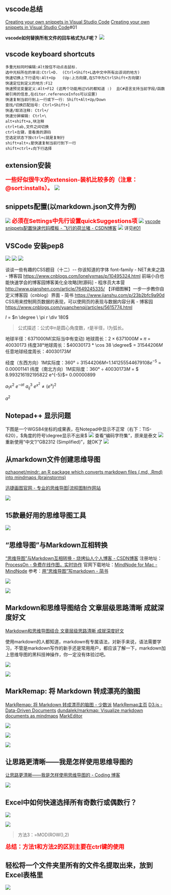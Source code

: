 ## vscode总结

[Creating your own snippets in Visual Studio Code](https://code.visualstudio.com/docs/editor/userdefinedsnippets)
[Creating your own snippets in Visual Studio Code](https://code.visualstudio.com/docs/editor/userdefinedsnippets#_variables)<a id=1>#01</a>

**vscode如何替换所有文件的回车格式为LF呢？**
![](https://img2018.cnblogs.com/blog/1588269/201903/1588269-20190306102751106-2094259365.jpg)

## vscode keyboard shortcuts

```plain
多重光标同时编辑:Alt按住不动点击鼠标.
选中光标所在的单词:Ctrl+D.  (Ctrl+Shift+L选中文中所有出该词的地方)
快速切换上下行语句:Alt+Up   (Up:上方向键,在ST中为CtrlShift+方向键)
快速定位到定义的地方:F12
快速预览变量定义:Alt+F12 (这两个功能用过VS的都知道 :)  且C#语言支持当前字段/函数被引用的信息,在ditor.referenceInfos可以设置)
快速复制当前行到上一行或下一行: Shift+Alt+Up/Down
查找/切换匹配括号: Ctrl+Shift+]
快速/取消注释: Ctrl+/
快速分屏编辑: Ctrl+\
alt+shift+a,块注释
ctrl+tab,文件之间切换
ctrl+左键，查看类的源码
空选定状态下按ctrl+c就是复制行
shift+alt+↓是快速复制当前行到下一行
shift+ctrl+↓向下行选择
```

## extension安装

<font size="4" color=red><b>一些好似很牛X的extension-装机比较多的（注意：@sort:installs）。</b></font>
![](https://img2018.cnblogs.com/blog/1588269/201903/1588269-20190307160156591-1862028444.png)

## snippets配置(以markdown.json文件为例)

![](https://img2018.cnblogs.com/blog/1588269/201903/1588269-20190307163412075-31532592.png)
<font size="4" color=red><b>必须在Settings中先行设置quickSuggestions项</b></font>
![](https://img2018.cnblogs.com/blog/1588269/201903/1588269-20190307160141973-1609130360.png)
[vscode snippets配置快速代码模板 - 飞行的荷兰猪 - CSDN博客](https://blog.csdn.net/qq_31331027/article/details/84635553)
![](https://img2018.cnblogs.com/blog/1588269/201903/1588269-20190307164659653-76059906.png)
详见[#01](#1)

## VSCode 安装pep8

![](https://img2018.cnblogs.com/blog/1588269/201903/1588269-20190308180227800-1103525179.png)
![](https://img2018.cnblogs.com/blog/1588269/201903/1588269-20190308180232388-1094506352.png)
![](https://img2018.cnblogs.com/blog/1588269/201903/1588269-20190308180236691-1242380982.png)

谈谈一些有趣的CSS题目（十二）-- 你该知道的字体 font-family - NET未来之路 - 博客园  https://www.cnblogs.com/lonelyxmas/p/10495324.html
前端小白也能快速学会的博客园博客美化全攻略[附源码] - 程序员大本营  http://www.pianshen.com/article/7649245335/
【详细图解】一步一步教你自定义博客园（cnblog）界面 - 简书  https://www.jianshu.com/p/23b2bfc9a90d
CSS用来控制网页数据的表现，可以使网页的表现与数据内容分离 - 博客园  https://www.cnblogs.com/yuanchenqi/articles/5615774.html

$I$ = $n \degree \ \pi r \div 180$

> 公式描述：公式中n是圆心角度数，r是半径，I为弧长。

地球半径：6371000M(实际当中有变动)
地球周长：$2 \times 6371000M \times \pi$ = $40030173$
纬度38°地球周长：$40030173 * \cos 38 \degree$ = $31544206M$
任意地球经度周长：$40030173M$

经度（东西方向）1M实际度：$360° \div 31544206M$=$1.141255544679108 e^{-5}$ = $0.00001141$
纬度（南北方向）1M实际度：$360° \div 40030173M$ = $ 8.993216192195822 e^{-5}$= $0.00000899$

$a_{1}$$x^{2}$
$e^{-\alpha t}$
$a^{3}_{ij}$
$e^{x^2} \neq {(e^x)}^2$

$a^2$

## Notepad++ 显示问题

下图是一个WGS84坐标的成果表，在Notepad中显示不正常（右下：TIS-620），$角度的符号\degree显示不出来$
![](https://img2018.cnblogs.com/blog/1588269/201903/1588269-20190321162336309-910784807.png)
查看“编码字符集”，原来是泰文
![](https://img2018.cnblogs.com/blog/1588269/201903/1588269-20190321162530043-843092505.png)
重新使用“中文”/“GB2312 (Simplified)”，就OK了
![](https://img2018.cnblogs.com/blog/1588269/201903/1588269-20190321162825490-1070910098.png)

## 从markdown文件创建思维导图

[pzhaonet/mindr: an R package which converts markdown files (.md, .Rmd) into mindmaps (brainstorms)](https://github.com/pzhaonet/mindr)

[迅捷画图官网 - 专业的思维导图|流程图制作网站](http://www.liuchengtu.com/)

![](https://img2018.cnblogs.com/blog/1588269/201903/1588269-20190325174200564-1814723978.png)

## 15款最好用的思维导图工具

![](https://img2018.cnblogs.com/blog/1588269/201903/1588269-20190325175201594-555582369.png)

## “思维导图”与Markdown互相转换

[“思维导图”与Markdown互相转换 - 烧烤仙人个人博客 - CSDN博客](https://blog.csdn.net/qq_29777823/article/details/82085362)
注册地址：[ProcessOn - 免费在线作图，实时协作](https://www.processon.com/)
官网下载地址：[MindNode for Mac - MindNode](https://mindnode.com/mindnode/mac)
参考：[用“思维导图”写markdown - 简书](https://www.jianshu.com/p/093aba73b751)

![](https://img2018.cnblogs.com/blog/1588269/201903/1588269-20190325180439718-2093533621.png)

![](https://img2018.cnblogs.com/blog/1588269/201903/1588269-20190325181445432-1847463059.png)

## Markdown和思维导图结合 文章层级思路清晰 成就深度好文

[Markdown和思维导图结合 文章层级思路清晰 成就深度好文](http://wemedia.ifeng.com/94213493/wemedia.shtml)

使用markdown的人都知道，markdown有专属语法，对新手来说，语法需要学习，不管是markdown写作的新手还是常用用户，都应该了解一下，markdown加上思维导图的黑科技神操作，你一定没有体验过吧。

![](https://img2018.cnblogs.com/blog/1588269/201903/1588269-20190325181924003-1099422193.gif)

![](https://img2018.cnblogs.com/blog/1588269/201903/1588269-20190325182132726-472349741.png)

## MarkRemap: 将 Markdown 转成漂亮的脑图

[MarkRemap: 将 Markdown 转成漂亮的脑图 - 少数派](https://sspai.com/post/48272)
[MarkRemap主页](https://markremap.com/)
[D3.js - Data-Driven Documents](https://d3js.org/)
[dundalek/markmap: Visualize markdown documents as mindmaps](https://github.com/dundalek/markmap)
[MarkEditor](https://www.markeditor.com/)

![](https://img2018.cnblogs.com/blog/1588269/201903/1588269-20190325182937836-940209703.png)

![](https://img2018.cnblogs.com/blog/1588269/201903/1588269-20190325182959414-2107930883.gif)

![](https://img2018.cnblogs.com/blog/1588269/201903/1588269-20190325183032250-1799819082.png)

## 让思路更清晰——我是怎样使用思维导图的

[让思路更清晰——我是怎样使用思维导图的 - Coding 博客](https://blog.coding.net/blog/coding-mindmap)

![](https://img2018.cnblogs.com/blog/1588269/201903/1588269-20190326062023140-1819383791.png)


## Excel中如何快速选择所有奇数行或偶数行？

![](https://img2018.cnblogs.com/blog/1588269/201904/1588269-20190402180755271-1623296863.png)

![](https://img2018.cnblogs.com/blog/1588269/201904/1588269-20190402180822408-93023930.png)

>方法3：=MOD(ROW(),2)

<font size="4" color=red><b>总结：方法1和方法2的区别主要在ctrl键的使用 </b></font>

## 轻松将一个文件夹里所有的文件名提取出来，放到Excel表格里

![](https://img2018.cnblogs.com/blog/1588269/201904/1588269-20190402182206156-1063672660.png)